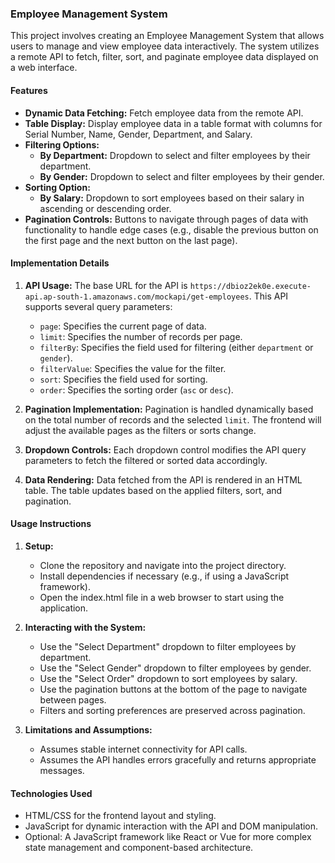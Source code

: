 ### Employee Management System

This project involves creating an Employee Management System that allows users to manage and view employee data interactively. The system utilizes a remote API to fetch, filter, sort, and paginate employee data displayed on a web interface.

#### Features

- **Dynamic Data Fetching:** Fetch employee data from the remote API.
- **Table Display:** Display employee data in a table format with columns for Serial Number, Name, Gender, Department, and Salary.
- **Filtering Options:**
  - **By Department:** Dropdown to select and filter employees by their department.
  - **By Gender:** Dropdown to select and filter employees by their gender.
- **Sorting Option:**
  - **By Salary:** Dropdown to sort employees based on their salary in ascending or descending order.
- **Pagination Controls:** Buttons to navigate through pages of data with functionality to handle edge cases (e.g., disable the previous button on the first page and the next button on the last page).

#### Implementation Details

1. **API Usage:** The base URL for the API is `https://dbioz2ek0e.execute-api.ap-south-1.amazonaws.com/mockapi/get-employees`. This API supports several query parameters:
   - `page`: Specifies the current page of data.
   - `limit`: Specifies the number of records per page.
   - `filterBy`: Specifies the field used for filtering (either `department` or `gender`).
   - `filterValue`: Specifies the value for the filter.
   - `sort`: Specifies the field used for sorting.
   - `order`: Specifies the sorting order (`asc` or `desc`).

2. **Pagination Implementation:** Pagination is handled dynamically based on the total number of records and the selected `limit`. The frontend will adjust the available pages as the filters or sorts change.

3. **Dropdown Controls:** Each dropdown control modifies the API query parameters to fetch the filtered or sorted data accordingly.

4. **Data Rendering:** Data fetched from the API is rendered in an HTML table. The table updates based on the applied filters, sort, and pagination.

#### Usage Instructions

1. **Setup:**
   - Clone the repository and navigate into the project directory.
   - Install dependencies if necessary (e.g., if using a JavaScript framework).
   - Open the index.html file in a web browser to start using the application.

2. **Interacting with the System:**
   - Use the "Select Department" dropdown to filter employees by department.
   - Use the "Select Gender" dropdown to filter employees by gender.
   - Use the "Select Order" dropdown to sort employees by salary.
   - Use the pagination buttons at the bottom of the page to navigate between pages.
   - Filters and sorting preferences are preserved across pagination.

3. **Limitations and Assumptions:**
   - Assumes stable internet connectivity for API calls.
   - Assumes the API handles errors gracefully and returns appropriate messages.

#### Technologies Used

- HTML/CSS for the frontend layout and styling.
- JavaScript for dynamic interaction with the API and DOM manipulation.
- Optional: A JavaScript framework like React or Vue for more complex state management and component-based architecture.

